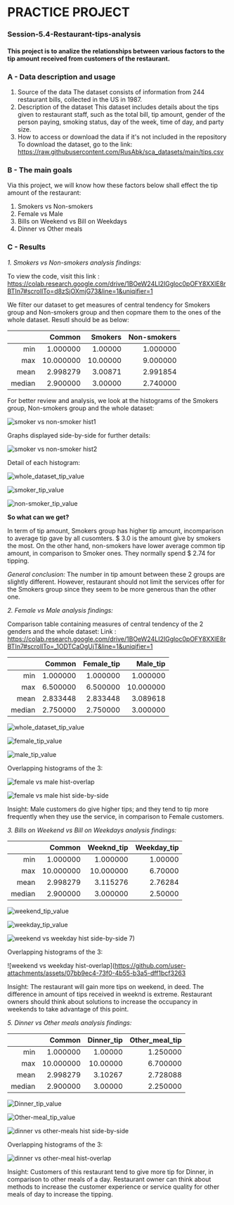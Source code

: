 
# PRACTICE PROJECT

### Session-5.4-Restaurant-tips-analysis
#### This project is to analize the relationships between various factors to the tip amount received from customers of the restaurant. 
### A - Data description and usage
1. Source of the data
       The dataset consists of information from 244 restaurant bills, collected in the US in 1987. 
2. Description of the dataset
       This dataset includes details about the tips given to restaurant staff, such as the total bill, tip amount, gender of the person paying, smoking status, day of the week, time of day, and party size.
3. How to access or download the data if it's not included in the repository
     To download the dataset, go to the link: https://raw.githubusercontent.com/RusAbk/sca_datasets/main/tips.csv
### B - The main goals
Via this project, we will know how these factors below shall effect the tip amount of the restaurant:
1. Smokers vs Non-smokers
2. Female vs Male
3. Bills on Weekend vs Bill on Weekdays
4. Dinner vs Other meals

### C - Results
_1. Smokers vs Non-smokers analysis findings:_
   
   To view the code, visit this link : https://colab.research.google.com/drive/1BOeW24LI2IGgloc0pOFY8XXlE8rBTIn7#scrollTo=d8zSjOXmjG73&line=1&uniqifier=1

We filter our dataset to get measures of central tendency for Smokers group and Non-smokers group and then copmare them to the ones of the whole dataset. Resutl should be as below:

|        |    Common |  Smokers | Non-smokers |
|-------:|----------:|---------:|------------:|
|   min  |  1.000000 |  1.00000 |    1.000000 |
|   max  | 10.000000 | 10.00000 |    9.000000 |
|  mean  |  2.998279 |  3.00871 |    2.991854 |
| median |  2.900000 |  3.00000 |    2.740000 |   

For better review and analysis,  we look at the histograms of the Smokers group, Non-smokers group and the whole dataset:

   ![smoker vs non-smoker hist1](https://github.com/user-attachments/assets/101c71fd-670f-4cc5-97c0-3806a5f6c24e)

Graphs displayed side-by-side for further details:

![smoker vs non-smoker hist2](https://github.com/user-attachments/assets/b33c312f-9828-4c2a-9c8c-3d7524cd3847)

Detail of each histogram:

![whole_dataset_tip_value](https://github.com/user-attachments/assets/8fb1cb72-6280-409e-8fb3-2244036e16e2)


![smoker_tip_value](https://github.com/user-attachments/assets/a76125b2-ff48-43fb-8912-a6b25947d1f8)


![non-smoker_tip_value](https://github.com/user-attachments/assets/1ac0f353-aa00-42b4-a3a6-002370fa7189)

**So what can we get?**

In term of tip amount, Smokers group has higher tip amount, incomparison to average tip gave by all cusomters. $ 3.0 is the amount give by smokers the most. On the other hand, non-smokers have lower average common tip amount, in comparison to Smoker ones. They normally spend $ 2.74 for tipping.

_General conclusion:_ The number in tip amount between these 2 groups are slightly different. However, restaurant should not limit the services offer for the Smokers group since they seem to be more generous than the other one.

_2. Female vs Male analysis findings:_

Comparison table containing measures of central tendency of the 2 genders and the whole dataset:
Link : https://colab.research.google.com/drive/1BOeW24LI2IGgloc0pOFY8XXlE8rBTIn7#scrollTo=_1ODTCaOgUjT&line=1&uniqifier=1

|        |   Common | Female_tip |  Male_tip |
|-------:|---------:|-----------:|----------:|
|   min  | 1.000000 |   1.000000 |  1.000000 |
|   max  | 6.500000 |   6.500000 | 10.000000 |
|  mean  | 2.833448 |   2.833448 |  3.089618 |
| median | 2.750000 |   2.750000 |  3.000000 |

![whole_dataset_tip_value](https://github.com/user-attachments/assets/8fb1cb72-6280-409e-8fb3-2244036e16e2)

![female_tip_value](https://github.com/user-attachments/assets/2d971b40-137b-4355-9851-78c1745a2afa)

![male_tip_value](https://github.com/user-attachments/assets/cecc8511-709c-4610-ad67-30f79bc110af)

Overlapping histograms of the 3:

![female vs male hist-overlap](https://github.com/user-attachments/assets/2ddacd15-46f6-4e31-aab4-b4e74c78493d)


![female vs male hist side-by-side](https://github.com/user-attachments/assets/2e5fb57a-f1e9-4df5-a1e1-8285efd83eaa)

Insight: Male customers do give higher tips; and they tend to tip more frequently when they use the service, in comparison to Female customers.
   
_3. Bills on Weekend vs Bill on Weekdays analysis findings:_

|        |    Common | Weeknd_tip | Weekday_tip |
|-------:|----------:|-----------:|------------:|
|   min  |  1.000000 |   1.000000 |     1.00000 |
|   max  | 10.000000 |  10.000000 |     6.70000 |
|  mean  |  2.998279 |   3.115276 |     2.76284 |
| median |  2.900000 |   3.000000 |     2.50000 |


![weekend_tip_value](https://github.com/user-attachments/assets/910aa9bd-d79c-48a3-8f5f-cec16b0571d6)


![weekday_tip_value](https://github.com/user-attachments/assets/f4e07a90-8e4b-44cf-916e-649932b2d23d)


![weekend vs weekday hist side-by-side](https://github.com/user-attachments/assets/f3ec915e-500b-4e11-b518-5c7f106758f4)
7)

Overlapping histograms of the 3:

![weekend vs weekday hist-overlap](https://github.com/user-attachments/assets/07bb9ec4-73f0-4b55-b3a5-dff1bcf3263

Insight: The restaurant will gain more tips on weekend, in deed. The difference in amount of tips received in weeknd is extreme. Restaurant owners should think about solutions to increase the occupancy in weekends to take advantage of this point.  

_5. Dinner vs Other meals analysis findings:_

|        |    Common | Dinner_tip | Other_meal_tip |
|-------:|----------:|-----------:|---------------:|
|   min  |  1.000000 |    1.00000 |       1.250000 |
|   max  | 10.000000 |   10.00000 |       6.700000 |
|  mean  |  2.998279 |    3.10267 |       2.728088 |
| median |  2.900000 |    3.00000 |       2.250000 |



![Dinner_tip_value](https://github.com/user-attachments/assets/981a706f-4453-4a5d-bf08-8836cbcb2cd9)

![Other-meal_tip_value](https://github.com/user-attachments/assets/40a8bc58-5293-447c-862b-9fc615303d69)


![dinner vs other-meals hist side-by-side](https://github.com/user-attachments/assets/145fe3a9-f22c-41a3-9a5a-1d79cf038377)

Overlapping histograms of the 3:

![dinner vs other-meal hist-overlap](https://github.com/user-attachments/assets/e1145537-15e1-421a-9bad-8ce27532f353)

Insight:
Customers of this restaurant tend to give more tip for Dinner, in comparison to other meals of a day. Restaurant owner can think about methods to increase the customer experience or service quality for other meals of day to increase the tipping.

